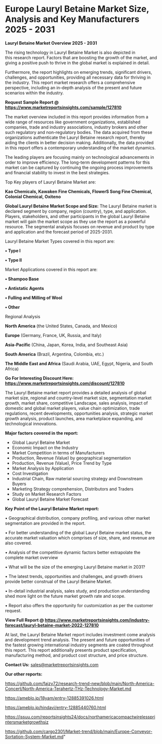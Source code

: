 # Europe Lauryl Betaine Market Size, Analysis and Key Manufacturers 2025 - 2031

<Strong> Lauryl Betaine Market Overview 2025 - 2031</strong>

The rising technology in Lauryl Betaine Market is also depicted in this research report. Factors that are boosting the growth of the market, and giving a positive push to thrive in the global market is explained in detail.

Furthermore, the report highlights on emerging trends, significant drivers, challenges, and opportunities, providing all necessary data for thriving in the industry. This report market research offers a comprehensive perspective, including an in-depth analysis of the present and future scenarios within the industry.

<strong>Request Sample Report @ <a href=https://www.marketreportsinsights.com/sample/127810>https://www.marketreportsinsights.com/sample/127810</a></strong>

The market overview included in this report provides information from a wide range of resources like government organizations, established companies, trade and industry associations, industry brokers and other such regulatory and non-regulatory bodies. The data acquired from these organizations authenticate the Lauryl Betaine research report, thereby aiding the clients in better decision making. Additionally, the data provided in this report offers a contemporary understanding of the market dynamics.

The leading players are focusing mainly on technological advancements in order to improve efficiency. The long-term development patterns for this market can be captured by continuing the ongoing process improvements and financial stability to invest in the best strategies.

Top Key players of Lauryl Betaine Market are:

<strong>Kao Chemicals, Kawaken Fine Chemicals, FlowerS Song Fine Chemical, Colonial Chemical, Oxiteno</strong>

<strong><b>Global Lauryl Betaine Market Scope and Size:</b></strong>
The Lauryl Betaine market is declared segment by company, region (country), type, and application. Players, stakeholders, and other participants in the global Lauryl Betaine market will gain the market scope as they use the report as a powerful resource. The segmental analysis focuses on revenue and product by type and application and the forecast period of 2025-2031.

Lauryl Betaine Market Types covered in this report are:

<strong>• Type I

• Type II</strong>

Market Applications covered in this report are:

<strong>• Shampoo Base

• Antistatic Agents

• Fulling and Milling of Wool

• Other</strong> 

Regional Analysis

<strong>North America</strong> (the United States, Canada, and Mexico)

<strong>Europe</strong> (Germany, France, UK, Russia, and Italy)

<strong>Asia-Pacific</strong> (China, Japan, Korea, India, and Southeast Asia)

<strong>South America</strong> (Brazil, Argentina, Colombia, etc.)

<strong>The Middle East and Africa</strong> (Saudi Arabia, UAE, Egypt, Nigeria, and South Africa)

<strong>Go For Interesting Discount Here: <a href=https://www.marketreportsinsights.com/discount/127810>https://www.marketreportsinsights.com/discount/127810</a></strong>

The Lauryl Betaine market report provides a detailed analysis of global market size, regional and country-level market size, segmentation market growth, market share, competitive Landscape, sales analysis, impact of domestic and global market players, value chain optimization, trade regulations, recent developments, opportunities analysis, strategic market growth analysis, product launches, area marketplace expanding, and technological innovations.

<strong><b>Major factors covered in the report:</b></strong>
<ul>
  <li>Global Lauryl Betaine Market </li>
  <li>Economic Impact on the Industry</li>
  <li>Market Competition in terms of Manufacturers</li>
  <li>Production, Revenue (Value) by geographical segmentation</li>
  <li>Production, Revenue (Value), Price Trend by Type</li>
  <li>Market Analysis by Application</li>
  <li>Cost Investigation</li>
  <li>Industrial Chain, Raw material sourcing strategy and Downstream Buyers</li>
  <li>Marketing Strategy comprehension, Distributors and Traders</li>
  <li>Study on Market Research Factors</li>
  <li>Global Lauryl Betaine Market Forecast</li>
</ul>

<strong><b>Key Point of the Lauryl Betaine Market report:</b></strong>

• Geographical distribution, company profiling, and various other market segmentation are provided in the report.

• For better understanding of the global Lauryl Betaine market status, the accurate market valuation which comprises of size, share, and revenue are also covered.

• Analysis of the competitive dynamic factors better extrapolate the complete market overview

• What will be the size of the emerging Lauryl Betaine market in 2031?

• The latest trends, opportunities and challenges, and growth drivers provide better construal of the Lauryl Betaine Market.

• In-detail industrial analysis, sales study, and production understanding shed more light on the future market growth rate and scope.

• Report also offers the opportunity for customization as per the customer request.

<strong><b>View Full Report @ <a href=https://www.marketreportsinsights.com/industry-forecast/lauryl-betaine-market-2022-127810>https://www.marketreportsinsights.com/industry-forecast/lauryl-betaine-market-2022-127810</a></b></strong>


At last, the Lauryl Betaine Market report includes investment come analysis and development trend analysis. The present and future opportunities of the fastest growing international industry segments are coated throughout this report. This report additionally presents product specification, manufacturing method, and product cost structure, and price structure.

<strong>Contact Us:</strong>
sales@marketreportsinsights.com

<strong>Our other reports:</strong>

<a href=https://github.com/faizy72/research-trend-new/blob/main/North-America-Concert/North-America-Terahertz-THz-Technology-Market.md>https://github.com/faizy72/research-trend-new/blob/main/North-America-Concert/North-America-Terahertz-THz-Technology-Market.md</a>

<a href=https://ameblo.jp/18yam/entry-12885391026.html>https://ameblo.jp/18yam/entry-12885391026.html</a>

<a href=https://ameblo.jp/hindavi/entry-12885440760.html>https://ameblo.jp/hindavi/entry-12885440760.html</a>

<a href=https://issuu.com/reportsinsights24/docs/northamericacompactwirelessprintersmarketgrowthsiz>https://issuu.com/reportsinsights24/docs/northamericacompactwirelessprintersmarketgrowthsiz</a>

<a href=https://github.com/cargo2301/Market-trend/blob/main/Europe-Conveyor-Sortation-System-Market.md>https://github.com/cargo2301/Market-trend/blob/main/Europe-Conveyor-Sortation-System-Market.md</a>"
